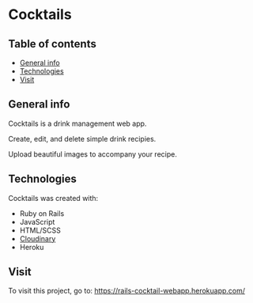 # Cocktails

## Table of contents
* [General info](#general-info)
* [Technologies](#technologies)
* [Visit](#visit)

## General info
Cocktails is a drink management web app. 

Create, edit, and delete simple drink recipies.

Upload beautiful images to accompany your recipe.
	
## Technologies
Cocktails was created with:
* Ruby on Rails
* JavaScript
* HTML/SCSS
* [Cloudinary](https://cloudinary.com/)
* Heroku
	
## Visit
To visit this project, go to: https://rails-cocktail-webapp.herokuapp.com/
